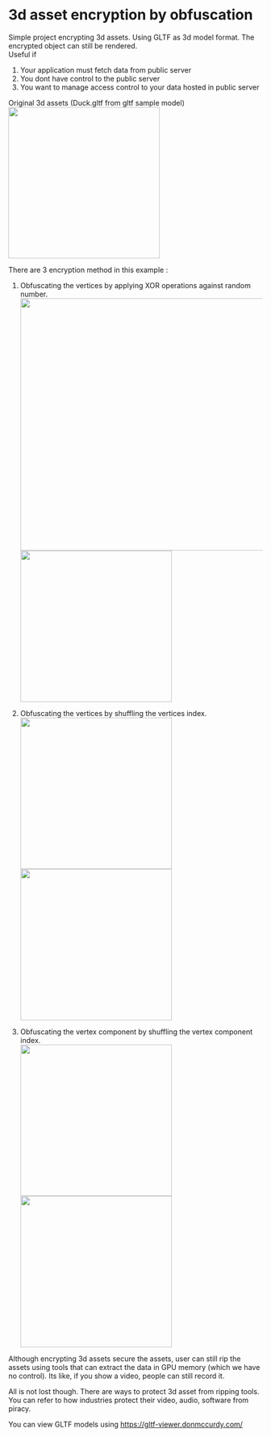# 3d asset encryption by obfuscation

Simple project encrypting 3d assets. Using GLTF as 3d model format. The encrypted object can still be rendered.<br>
Useful if 
1. Your application must fetch data from public server
2. You dont have control to the public server
3. You want to manage access control to your data hosted in public server

Original 3d assets (Duck.gltf from gltf sample model)<br>
<img src="https://github.com/user-attachments/assets/b395a6bd-0790-4e8b-b182-8dbbc04f7eef" width="300">

There are 3 encryption method in this example :
1. Obfuscating the vertices by applying XOR operations against random number.<br>
<img src="https://github.com/user-attachments/assets/3396cb7f-db67-4acd-a5dd-0b41d1f2c91e" width="500"><br>
<img src="https://github.com/user-attachments/assets/ab637a02-a1e3-4030-8c55-6c253e4ffdcd" width="300"><br>

2. Obfuscating the vertices by shuffling the vertices index.<br>
<img src="https://github.com/user-attachments/assets/8654d48e-f8bc-443e-8ed1-33715e9e7e9e" width="300"><br>
<img src="https://github.com/user-attachments/assets/8db2b41e-605e-4073-b0ab-3a8213cfc918" width="300"><br>

3. Obfuscating the vertex component by shuffling the vertex component index.<br>
<img src="https://github.com/user-attachments/assets/407698ba-4a6c-4f87-b61d-03afa260c0d7" width="300"><br>
<img src="https://github.com/user-attachments/assets/c8bef815-f06f-43e0-833f-be3e7760ad69" width="300"><br>

Although encrypting 3d assets secure the assets, user can still rip the assets using tools that can extract the data in GPU memory (which we have no control). 
Its like, if you show a video, people can still record it. 

All is not lost though. There are ways to protect 3d asset from ripping tools. You can refer to how industries protect their video, audio, software from piracy.

You can view GLTF models using https://gltf-viewer.donmccurdy.com/
